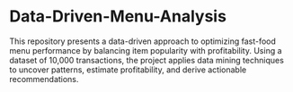 # Data-Driven-Menu-Analysis
This repository presents a data-driven approach to optimizing fast-food menu performance by balancing item popularity with profitability. Using a dataset of 10,000 transactions, the project applies data mining techniques to uncover patterns, estimate profitability, and derive actionable recommendations.
